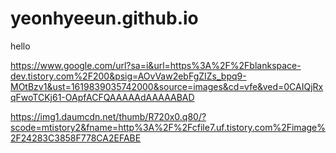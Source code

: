 # yeonhyeeun.github.io

hello  

https://www.google.com/url?sa=i&url=https%3A%2F%2Fblankspace-dev.tistory.com%2F200&psig=AOvVaw2ebFgZIZs_bpq9-MOtBzv1&ust=1619839035742000&source=images&cd=vfe&ved=0CAIQjRxqFwoTCKj61-OApfACFQAAAAAdAAAAABAD


https://img1.daumcdn.net/thumb/R720x0.q80/?scode=mtistory2&fname=http%3A%2F%2Fcfile7.uf.tistory.com%2Fimage%2F24283C3858F778CA2EFABE 

